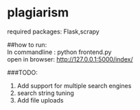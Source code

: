 # plagiarism<br>
required packages: Flask,scrapy

##how to run:<br>
In commandline : python frontend.py<br>
open in browser: http://127.0.0.1:5000/index/

###TODO:
<ol><li>Add support for multiple search engines</li>
    <li>search string tuning</li>
    <li>Add file uploads</li></ol>
